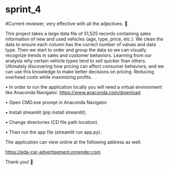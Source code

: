 # sprint_4

#Current reviewer, very effective with all the adjectives. 🙌

This project takes a large data file of 51,525 records containing sales information of new and used vehicles (age, type, price, etc.).  We clean the data to ensure each column has the correct number of values and data type.   Then we start to order and group the data so we can visually recognize trends in sales and customer behaviors.  Learning from our analysis why certain vehicle types tend to sell quicker than others.  Ultimately discovering how pricing can affect consumer behaviors; and we can use this knowledge to make better decisions on pricing.  Reducing overhead costs while maximizing profits. 

•	In order to run the application locally you will need a virtual environment like Anaconda Navigator. https://www.anaconda.com/download

•	Open CMD.exe prompt in Anaconda Navigator 

•	Install streamlit (pip install streamlit).

•	Change directories (CD file path location).  

•	Then run the app file  (streamlit run app.py).

The application can view online at the following address as well. 

https://eda-car-advertisement.onrender.com

Thank you! 🎉

